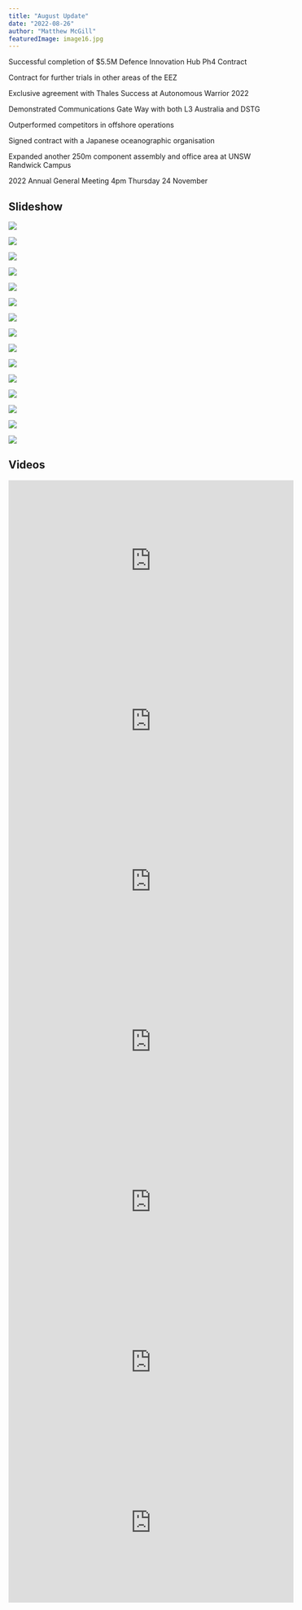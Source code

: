 ```yaml
---
title: "August Update"
date: "2022-08-26"
author: "Matthew McGill"
featuredImage: image16.jpg
---
```


Successful completion of $5.5M Defence Innovation Hub Ph4 Contract

Contract for further trials in other areas of the EEZ

Exclusive agreement with Thales Success at Autonomous Warrior 2022

Demonstrated Communications Gate Way with both L3 Australia and DSTG

Outperformed competitors in offshore operations

Signed contract with a Japanese oceanographic organisation

Expanded another 250m component assembly and office area at UNSW Randwick Campus

2022 Annual General Meeting 4pm Thursday 24 November

Slideshow
---------

![](image02.jpg)

![](image03.jpg)

![](image04.jpg)

![](image05.jpg)

![](image06.jpg)

![](image07.jpg)

![](image08.jpg)

![](image09.jpg)

![](image10.jpg)

![](image11.jpg)

![](image12.jpg)

![](image13.jpg)

![](image14.jpg)

![](image15.jpg)

![](image16.jpg)


Videos
------

<iframe width="560" height="315" src="https://www.youtube.com/embed/LUdWvd2uMyQ" title="YouTube video player" frameborder="0" allow="accelerometer; autoplay; clipboard-write; encrypted-media; gyroscope; picture-in-picture" allowfullscreen></iframe>

<iframe width="560" height="315" src="https://www.youtube.com/embed/e7XCR0PLt3s" title="YouTube video player" frameborder="0" allow="accelerometer; autoplay; clipboard-write; encrypted-media; gyroscope; picture-in-picture" allowfullscreen></iframe>

<iframe width="560" height="315" src="https://www.youtube.com/embed/ZEMml0MPsHI" title="YouTube video player" frameborder="0" allow="accelerometer; autoplay; clipboard-write; encrypted-media; gyroscope; picture-in-picture" allowfullscreen></iframe>

<iframe width="560" height="315" src="https://www.youtube.com/embed/VC08YMhyud0" title="YouTube video player" frameborder="0" allow="accelerometer; autoplay; clipboard-write; encrypted-media; gyroscope; picture-in-picture" allowfullscreen></iframe>

<iframe width="560" height="315" src="https://www.youtube.com/embed/B8LysXqq-98" title="YouTube video player" frameborder="0" allow="accelerometer; autoplay; clipboard-write; encrypted-media; gyroscope; picture-in-picture" allowfullscreen></iframe>

<iframe width="560" height="315" src="https://www.youtube.com/embed/rYwMKviAZK8" title="YouTube video player" frameborder="0" allow="accelerometer; autoplay; clipboard-write; encrypted-media; gyroscope; picture-in-picture" allowfullscreen></iframe>

<iframe width="560" height="315" src="https://www.youtube.com/embed/6z7igiPI4_U?t=1665" title="YouTube video player" frameborder="0" allow="accelerometer; autoplay; clipboard-write; encrypted-media; gyroscope; picture-in-picture" allowfullscreen></iframe>




